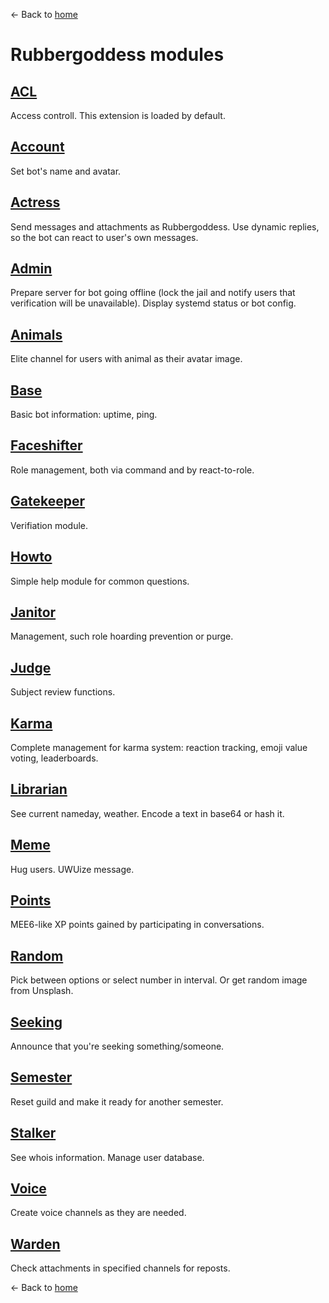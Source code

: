 ← Back to [home](../index.md)

# Rubbergoddess modules

## [ACL](acl.md)

Access controll. This extension is loaded by default.

## [Account](account.md)

Set bot's name and avatar.

## [Actress](actress.md)

Send messages and attachments as Rubbergoddess. Use dynamic replies, so the bot can react to user's own messages.

## [Admin](admin.md)

Prepare server for bot going offline (lock the jail and notify users that verification will be unavailable). Display systemd status or bot config.

## [Animals](animals.md)

Elite channel for users with animal as their avatar image.

## [Base](base.md)

Basic bot information: uptime, ping.

## [Faceshifter](faceshifter.md)

Role management, both via command and by react-to-role.

## [Gatekeeper](gatekeeper.md)

Verifiation module.

## [Howto](howto.md)

Simple help module for common questions.

## [Janitor](janitor.md)

Management, such role hoarding prevention or purge.

## [Judge](judge.md)

Subject review functions.

## [Karma](karma.md)

Complete management for karma system: reaction tracking, emoji value voting, leaderboards.

## [Librarian](librarian.md)

See current nameday, weather. Encode a text in base64 or hash it.

## [Meme](meme.md)

Hug users. UWUize message.

## [Points](points.md)

MEE6-like XP points gained by participating in conversations.

## [Random](random.md)

Pick between options or select number in interval. Or get random image from Unsplash.

## [Seeking](seeking.md)

Announce that you're seeking something/someone.

## [Semester](semester.md)

Reset guild and make it ready for another semester.

## [Stalker](stalker.md)

See whois information. Manage user database.

## [Voice](voice.md)

Create voice channels as they are needed.

## [Warden](warden.md)

Check attachments in specified channels for reposts.

← Back to [home](../index.md)
